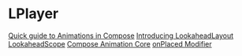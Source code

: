 # LPlayer

[Quick guide to Animations in Compose](https://developer.android.com/jetpack/compose/animation/quick-guide)
[Introducing LookaheadLayout](https://newsletter.jorgecastillo.dev/p/introducing-lookaheadlayout)
[LookaheadScope](https://developer.android.com/reference/kotlin/androidx/compose/ui/layout/LookaheadScope)
[Compose Animation Core](https://cs.android.com/androidx/platform/frameworks/support/+/androidx-main:compose/animation/animation-core/src/commonMain/kotlin/androidx/compose/animation/core/;bpv=0)
[onPlaced Modifier](https://developer.android.com/reference/kotlin/androidx/compose/ui/layout/package-summary#(androidx.compose.ui.Modifier).onPlaced(kotlin.Function1))
